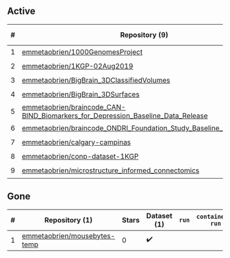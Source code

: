 ## Active
| # | Repository (9) | Stars (3) | Dataset (9) | `run` | `containers-run` |
| --- | --- | --- | --- | --- | --- |
| 1 | [emmetaobrien/1000GenomesProject](https://github.com/emmetaobrien/1000GenomesProject) | 2 | :heavy_check_mark: |  |  |
| 2 | [emmetaobrien/1KGP-02Aug2019](https://github.com/emmetaobrien/1KGP-02Aug2019) | 0 | :heavy_check_mark: |  |  |
| 3 | [emmetaobrien/BigBrain_3DClassifiedVolumes](https://github.com/emmetaobrien/BigBrain_3DClassifiedVolumes) | 0 | :heavy_check_mark: |  |  |
| 4 | [emmetaobrien/BigBrain_3DSurfaces](https://github.com/emmetaobrien/BigBrain_3DSurfaces) | 1 | :heavy_check_mark: |  |  |
| 5 | [emmetaobrien/braincode_CAN-BIND_Biomarkers_for_Depression_Baseline_Data_Release](https://github.com/emmetaobrien/braincode_CAN-BIND_Biomarkers_for_Depression_Baseline_Data_Release) | 0 | :heavy_check_mark: |  |  |
| 6 | [emmetaobrien/braincode_ONDRI_Foundation_Study_Baseline_Data_Release](https://github.com/emmetaobrien/braincode_ONDRI_Foundation_Study_Baseline_Data_Release) | 0 | :heavy_check_mark: |  |  |
| 7 | [emmetaobrien/calgary-campinas](https://github.com/emmetaobrien/calgary-campinas) | 0 | :heavy_check_mark: |  |  |
| 8 | [emmetaobrien/conp-dataset-1KGP](https://github.com/emmetaobrien/conp-dataset-1KGP) | 0 | :heavy_check_mark: |  |  |
| 9 | [emmetaobrien/microstructure_informed_connectomics](https://github.com/emmetaobrien/microstructure_informed_connectomics) | 0 | :heavy_check_mark: |  |  |

## Gone
| # | Repository (1) | Stars | Dataset (1) | `run` | `containers-run` |
| --- | --- | --- | --- | --- | --- |
| 1 | [emmetaobrien/mousebytes-temp](https://github.com/emmetaobrien/mousebytes-temp) | 0 | :heavy_check_mark: |  |  |
